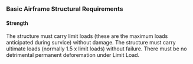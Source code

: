 ### Basic Airframe Structural Requirements
#### Strength
The structure must carry limit loads (these are the maximum loads anticipated during survice) without damage.
The structure must carry ultimate loads (normally 1.5 x limit loads) without failure.
There must be no detrimental permanent deforemation under Limit Load.